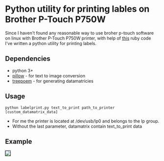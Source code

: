# Python utility for printing lables on Brother P-Touch P750W

Since I haven't found any reasonable way to use broher p-touch software on linux with Brother P-Touch P750W printer, with help of [this](http://www.odorik.cz/w/ptouch) ruby code I've written a python utility for printing labels.

## Dependencies
- python 3+
- [pillow](https://pypi.org/project/Pillow/) - for text to image conversion
- [treepoem](https://pypi.org/project/treepoem/) - for generating datamatricies

## Usage

```python labelprint.py text_to_print path_to_printer [custom_datamatrix_data]```

- For me the printer is located at /dev/usb/lp0 and belongs to the lp group.
- Without the last parameter, datamatrix contain text_to_print data

## Example
<img style="border: 1px solid black;" src="example.png">
